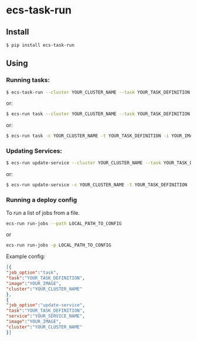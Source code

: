 # ecs-task-run

## Install

```bash
$ pip install ecs-task-run
```

## Using

### Running tasks:
```bash
$ ecs-task-run --cluster YOUR_CLUSTER_NAME --task YOUR_TASK_DEFINITION --image YOUR_IMAGE
```
or:
```bash
$ ecs-run task --cluster YOUR_CLUSTER_NAME --task YOUR_TASK_DEFINITION --image YOUR_IMAGE
```
or:
```bash
$ ecs-run task -c YOUR_CLUSTER_NAME -t YOUR_TASK_DEFINITION -i YOUR_IMAGE
```

### Updating Services:
```bash
$ ecs-run update-service --cluster YOUR_CLUSTER_NAME --task YOUR_TASK_DEFINITION --image YOUR_IMAGE --service YOUR_SERVICE_NAME
```
or:
```bash
$ ecs-run update-service -c YOUR_CLUSTER_NAME -t YOUR_TASK_DEFINITION -i YOUR_IMAGE -s YOUR_SERVICE_NAME
```

### Running a deploy config
To run a list of jobs from a file.
```bash
ecs-run run-jobs --path LOCAL_PATH_TO_CONFIG
```
or
```bash
ecs-run run-jobs -p LOCAL_PATH_TO_CONFIG
```

Example config:
```json
[{
"job_option":"task",
"task":"YOUR_TASK_DEFINITION",
"image":"YOUR_IMAGE",
"cluster":"YOUR_CLUSTER_NAME"
},
{
"job_option":"update-service",
"task":"YOUR_TASK_DEFINITION",
"service":"YOUR_SERVICE_NAME",
"image":"YOUR_IMAGE",
"cluster":"YOUR_CLUSTER_NAME"
}]
```


